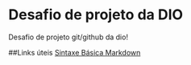 # Desafio de projeto da DIO
Desafio de projeto git/github da dio!

##Links úteis
[Sintaxe Básica Markdown](https://www.markdownguide.org/basic-syntax/)
